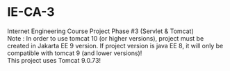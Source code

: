 # IE-CA-3

Internet Engineering Course Project Phase #3 (Servlet & Tomcat)    
Note : In order to use tomcat 10 (or higher versions), project must be created in Jakarta EE 9 version. If project version is java EE 8, it will only be compatible with tomcat 9 (and lower versions)!    
This project uses Tomcat 9.0.73!
